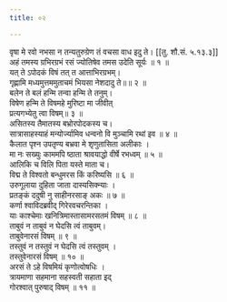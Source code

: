 ```yaml
---
title: ०२

---
```

वृषा मे रवो नभसा न तन्यतुरुग्रेण तं वचसा वाध इदु ते। [[तु. शौ.सं. ५.१३.३]]  
अहं तमस्य ग्रभिरग्रभं रसं ज्योतिषेव तमस उदेति सूर्यः ॥ १ ॥  
यत् ते ऽपोदकं विषं तत् त आत्ताभिरग्रभम्।  
गृह्णामि मध्यमुत्तममुताचमं भियसा नेशदादु ते॥॥ २ ॥  
बलेन ते बलं हन्मि तन्वा हन्मि ते तनुम्।  
विषेण हन्मि ते विषमहे मुरिष्टा मा जीवीत्  
प्रत्यगभ्येतु त्वा विषम्॥ ३ ॥  
असितस्य तैमातस्य बभ्रोरपोदकस्य च।  
सात्रासाहस्याहं मन्योर्ज्यामिव धन्वनो वि मुञ्चामि रथां इव ॥ ४ ॥  
कैलात पृश्न उपतृण्य बभ्रवा मे शृणुतासिता अलीकाः ।  
मा नः सख्युः काममपि ष्ठाता श्रावयाद्धो वीर्षे रभध्वम् ॥ ५ ॥  
आलिकि च विलि पिता यस्ते माता च।  
विद्म ते विश्वतो बन्धुमरस किं करिष्यसि ॥ ६ ॥  
उरुगूलाया दुहिता जाता दास्यसिक्न्याः ।  
प्रतङ्कं ददुषी नु साहीनरसाङ् अकः ॥ ७ ॥  
कर्णा श्वाविदब्रवीद् गिरेरवचरन्तिका ।  
याः काश्चेमाः खनित्रिमास्तासामरसतमं विषम् ॥ ८ ॥  
ताबुवं न ताबुवं न घेदसि त्वं ताबुवम्।  
ताबुवेनारसं विषम् ॥ ९ ॥  
तस्तुवं न तस्तुवं न घेदसि त्वं तस्तुवम् ।  
तस्तुवेनारसं विषम् ॥ १० ॥  
अरसं ते ऽहे विषमियं कृणोत्वोषधिः ।  
त्रायमाणा सहमाना सहस्वती सहाता इद्  
गोरश्वात् पुरुषाद् विषम् ॥ ११ ॥  
  